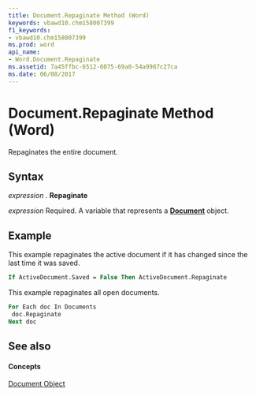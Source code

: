 ```yaml
---
title: Document.Repaginate Method (Word)
keywords: vbawd10.chm158007399
f1_keywords:
- vbawd10.chm158007399
ms.prod: word
api_name:
- Word.Document.Repaginate
ms.assetid: 7a45ffbc-6512-6075-69a0-54a9987c27ca
ms.date: 06/08/2017
---
```



# Document.Repaginate Method (Word)

Repaginates the entire document.


## Syntax

 _expression_ . **Repaginate**

 _expression_ Required. A variable that represents a **[Document](document-object-word.md)** object.


## Example

This example repaginates the active document if it has changed since the last time it was saved.


```vb
If ActiveDocument.Saved = False Then ActiveDocument.Repaginate
```

This example repaginates all open documents.




```vb
For Each doc In Documents 
 doc.Repaginate 
Next doc
```


## See also


#### Concepts


[Document Object](document-object-word.md)

